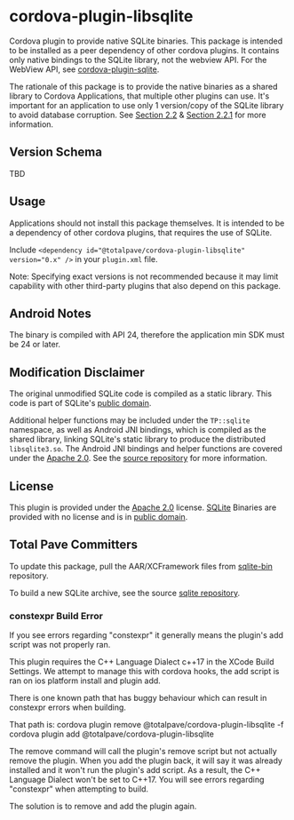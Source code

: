 cordova-plugin-libsqlite
========================

Cordova plugin to provide native SQLite binaries. This package is intended to be installed as a peer dependency of other cordova plugins. It contains only native bindings to the SQLite library, not the webview API. For the WebView API, see [cordova-plugin-sqlite](https://github.com/totalpaveinc/cordova-plugin-sqlite).

The rationale of this package is to provide the native binaries as a shared library to Cordova Applications, that multiple other plugins can use. It's important for an application to use only 1 version/copy of the SQLite library to avoid database corruption. See [Section 2.2](https://www.sqlite.org/howtocorrupt.html#posix_close_bug) & [Section 2.2.1](https://www.sqlite.org/howtocorrupt.html#posix_close_bug) for more information.

## Version Schema

TBD

<!--
I think what is best is to mimic the Major & Minor version of SQLite. So our major & minor always represents the underlying version of SQLite's major/minor. Patches will always be reserved for own builds.
-->

## Usage

Applications should not install this package themselves. It is intended to be a dependency of other cordova plugins, that requires the use of SQLite.

Include `<dependency id="@totalpave/cordova-plugin-libsqlite" version="0.x" />` in your `plugin.xml` file.

Note: Specifying exact versions is not recommended because it may limit capability with other third-party plugins that also depend on this package.

## Android Notes

The binary is compiled with API 24, therefore the application min SDK must be 24 or later.

## Modification Disclaimer

The original unmodified SQLite code is compiled as a static library. This code is part of SQLite's [public domain](https://en.wikipedia.org/wiki/Public_domain).

Additional helper functions may be included under the `TP::sqlite` namespace, as well as Android JNI bindings, which is compiled as the shared library, linking SQLite's static library to produce the distributed `libsqlite3.so`. The Android JNI bindings and helper functions are covered under the [Apache 2.0](./LICENSE). See the [source repository](https://github.com/totalpaveinc/sqlite) for more information.

## License

This plugin is provided under the [Apache 2.0](./LICENSE) license. [SQLite](https://www.sqlite.org/copyright.html) Binaries are provided with no license and is in [public domain](https://en.wikipedia.org/wiki/Public_domain).

## Total Pave Committers

To update this package, pull the AAR/XCFramework files from [sqlite-bin](https://github.com/totalpaveinc/android-libcxx-bin) repository.

To build a new SQLite archive, see the source [sqlite repository](https://github.com/totalpaveinc/sqlite).

### constexpr Build Error

If you see errors regarding "constexpr" it generally means the plugin's add script was not properly ran.

This plugin requires the C++ Language Dialect c++17 in the XCode Build Settings. 
We attempt to manage this with cordova hooks, the add script is ran on ios platform install and plugin add.

There is one known path that has buggy behaviour which can result in constexpr errors when building.

That path is:
cordova plugin remove @totalpave/cordova-plugin-libsqlite -f
cordova plugin add @totalpave/cordova-plugin-libsqlite

The remove command will call the plugin's remove script but not actually remove the plugin.
When you add the plugin back, it will say it was already installed and it won't run the plugin's add script.
As a result, the C++ Language Dialect won't be set to C++17. You will see errors regarding "constexpr" when attempting to build.

The solution is to remove and add the plugin again.
